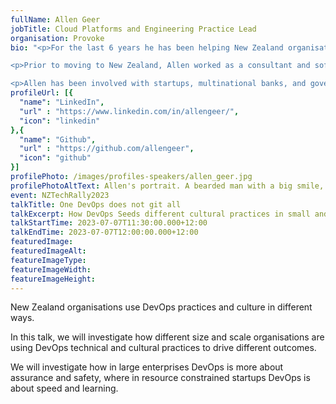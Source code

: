 ```yaml
---
fullName: Allen Geer
jobTitle: Cloud Platforms and Engineering Practice Lead
organisation: Provoke
bio: "<p>For the last 6 years he has been helping New Zealand organisations modernise business processes and applications leveraging DevOps practices as well as public cloud platforms.</p>

<p>Prior to moving to New Zealand, Allen worked as a consultant and software engineer at several Fortune 500 enterprises across the United States.</p>

<p>Allen has been involved with startups, multinational banks, and governments and seen DevOps and software development practices implemented to varying degrees at many different scales.</p>"
profileUrl: [{
  "name": "LinkedIn",
  "url" : "https://www.linkedin.com/in/allengeer/",
  "icon": "linkedin"
},{
  "name": "Github",
  "url" : "https://github.com/allengeer",
  "icon": "github"
}]
profilePhoto: /images/profiles-speakers/allen_geer.jpg
profilePhotoAltText: Allen's portrait. A bearded man with a big smile, wearing a white shirt, in a headshot.
event: NZTechRally2023
talkTitle: One DevOps does not git all
talkExcerpt: How DevOps Seeds different cultural practices in small and large Kiwi Organisations
talkStartTime: 2023-07-07T11:30:00.000+12:00
talkEndTime: 2023-07-07T12:00:00.000+12:00
featuredImage:
featuredImageAlt:
featureImageType:
featureImageWidth:
featureImageHeight:
---
```


<p>New Zealand organisations use DevOps practices and culture in different ways.</p>

<p>In this talk, we will investigate how different size and scale organisations are using DevOps technical and cultural practices to drive different outcomes.</p>

<p>We will investigate how in large enterprises DevOps is more about assurance and safety, where in resource constrained startups DevOps is about speed and learning.</p>